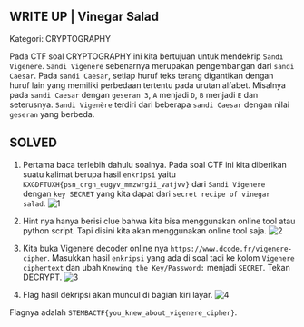 WRITE UP | Vinegar Salad
-------------------------------------
Kategori: CRYPTOGRAPHY

Pada CTF soal CRYPTOGRAPHY ini kita bertujuan untuk mendekrip `Sandi Vigenere`. `Sandi Vigenère` sebenarnya merupakan pengembangan dari `sandi Caesar`. Pada `sandi Caesar`, setiap huruf teks terang digantikan dengan huruf lain yang memiliki perbedaan tertentu pada urutan alfabet. Misalnya pada `sandi Caesar` dengan `geseran 3`, `A` menjadi `D`, `B` menjadi `E` dan seterusnya. `Sandi Vigenère` terdiri dari beberapa `sandi Caesar` dengan nilai `geseran` yang berbeda.

SOLVED
------------------------------
1. Pertama baca terlebih dahulu soalnya. Pada soal CTF ini kita diberikan suatu kalimat berupa hasil `enkripsi` yaitu `KXGDFTUXH{psn_crgn_eugyv_mmzwrgii_vatjvv}` dari `Sandi Vigenere` dengan `key SECRET` yang kita dapat dari `secret recipe of vinegar salad`.
![1](https://user-images.githubusercontent.com/113501500/213877617-68beffb1-436c-410a-bd8b-a5afc599b29e.png)

2. Hint nya hanya berisi clue bahwa kita bisa menggunakan online tool atau python script. Tapi disini kita akan menggunakan online tool saja.
![2](https://user-images.githubusercontent.com/113501500/213877631-8325aea3-d78c-460c-b822-0b667a5078ba.png)

3. Kita buka Vigenere decoder online nya `https://www.dcode.fr/vigenere-cipher`. Masukkan hasil `enkripsi` yang ada di soal tadi ke kolom `Vigenere ciphertext` dan ubah `Knowing the Key/Password:` menjadi `SECRET`. Tekan DECRYPT.
![3](https://user-images.githubusercontent.com/113501500/213877634-8faf4580-a6aa-4a99-8073-fd0139590cd1.png)

4. Flag hasil dekripsi akan muncul di bagian kiri layar.
![4](https://user-images.githubusercontent.com/113501500/213877639-3f06459d-fc8c-4f60-aa16-95c65ec3eaf1.png)

Flagnya adalah `STEMBACTF{you_knew_about_vigenere_cipher}`.
